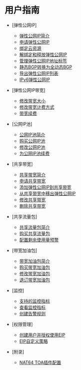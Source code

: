 # 用户指南

-   [弹性公网IP]
    -   [弹性公网IP简介](弹性公网IP简介.md)
    -   [申请弹性公网IP](申请弹性公网IP.md)
    -   [绑定云资源](绑定云资源.md)
    -   [解绑定和释放弹性公网IP](解绑定和释放弹性公网IP.md)
    -   [管理弹性公网IP地址标签](管理弹性公网IP地址标签.md)
    -   [静态BGP转换为全动态BGP](静态BGP转换为全动态BGP.md)
    -   [导出弹性公网IP列表](导出弹性公网IP列表.md)
    -   [IPv6弹性公网IP](IPv6弹性公网IP.md)

-   [弹性公网IP带宽]
    -   [修改带宽大小](修改带宽大小.md)
    -   [修改带宽计费方式](修改带宽计费方式.md)
    -   [带宽续费](带宽续费.md)

-   [公网IP池]
    -   [公网IP池简介](公网IP池简介.md)
    -   [购买公网IP池](购买公网IP池.md)
    -   [修改公网IP池](修改公网IP池.md)
    -   [为公网IP池续费](为公网IP池续费.md)

-   [共享带宽]
    -   [共享带宽简介](共享带宽简介.md)
    -   [申请共享带宽](申请共享带宽.md)
    -   [添加弹性公网IP到共享带宽](添加弹性公网IP到共享带宽.md)
    -   [从共享带宽中移出弹性公网IP](从共享带宽中移出弹性公网IP.md)
    -   [修改共享带宽](修改共享带宽.md)
    -   [删除共享带宽](删除共享带宽.md)

-   [共享流量包]
    -   [共享流量包简介](共享流量包简介.md)
    -   [购买共享流量包](购买共享流量包.md)
    -   [配置剩余使用量预警](配置剩余使用量预警.md)

-   [带宽加油包]
    -   [带宽加油包简介](带宽加油包简介.md)
    -   [购买带宽加油包](购买带宽加油包.md)
    -   [修改带宽加油包](修改带宽加油包.md)
    -   [退订带宽加油包](退订带宽加油包.md)

-   [监控]
    -   [支持的监控指标](支持的监控指标.md)
    -   [查看监控指标](查看监控指标.md)
    -   [创建告警规则](创建告警规则.md)

-   [权限管理]
    -   [创建用户并授权使用EIP](创建用户并授权使用EIP.md)
    -   [EIP自定义策略](EIP自定义策略.md)

-   [附录]
    -   [NAT64 TOA插件配置](NAT64-TOA插件配置.md)


